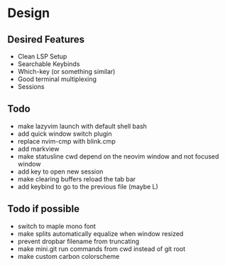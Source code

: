 # Design

## Desired Features

- Clean LSP Setup
- Searchable Keybinds
- Which-key (or something similar)
- Good terminal multiplexing
- Sessions

## Todo

- make lazyvim launch with default shell bash
- add quick window switch plugin
- replace nvim-cmp with blink.cmp
- add markview
- make statusline cwd depend on the neovim window and not focused window
- add key to open new session
- make clearing buffers reload the tab bar
- add keybind to go to the previous file (maybe <leader>L)

## Todo if possible
- switch to maple mono font
- make splits automatically equalize when window resized
- prevent dropbar filename from truncating
- make mini.git run commands from cwd instead of git root
- make custom carbon colorscheme
